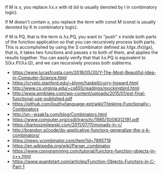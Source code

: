 If M is x, you replace λx.x with id (id is usually denoted by I in combinatory logic).

If M doesn't contain x, you replace the term with const M (const is usually denoted by K in combinatory logic).

If M is PQ, that is the term is λx.PQ, you want to "push" x inside both parts of the function application so that you can recursively process both parts. This is accomplished by using the S combinator defined as λfgx.(fx)(gx), that is, it takes two functions and passes x to both of them, and applies the results together. You can easily verify that that λx.PQ is equivalent to S(λx.P)(λx.Q), and we can recursively process both subterms.

* https://www.lucasfcosta.com/2018/05/20/Y-The-Most-Beautiful-Idea-in-Computer-Science.html
* https://crypto.stanford.edu/~blynn/haskell/curry-howard.html
* http://www.cs.virginia.edu/~cs655/readings/mockingbird.html
* http://www.annblake.com/wp-content/uploads/2015/01/est-final-functional-use-published.pdf
* https://github.com/louthy/language-ext/wiki/Thinking-Functionally:-Combinators
* http://xn--wxak1a.com/blog/Combinators.html
* https://www.computer.org/csdl/trans/tc/1985/10/06312191.pdf
* https://bartoszmilewski.com/2011/07/11/monads-in-c/
* http://brandon.si/code/do-applicative-functors-generalize-the-s-k-combinators/
* https://news.ycombinator.com/item?id=7895719
* https://en.wikipedia.org/wiki/Parser_combinator
* https://www.cprogramming.com/tutorial/functors-function-objects-in-c++.html
* https://www.quantstart.com/articles/Function-Objects-Functors-in-C-Part-1
